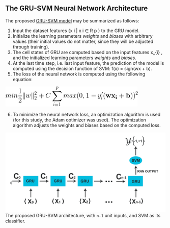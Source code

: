 ## The GRU-SVM Neural Network Architecture

The proposed [GRU-SVM model](https://github.com/AFAgarap/gru-svm/blob/master/models/gru_svm/gru_svm.py) may be summarized as follows:

1. Input the dataset features {x i | x i ∈ R p } to the GRU model.
2. Initialize the learning parameters *weights* and *biases* with
arbitrary values (their initial values do not matter, since they
will be adjusted through training).
3. The cell states of GRU are computed based on the input
features x_{i} , and the initialized learning parameters *weights*
and *biases*.
4. At the last time step, i.e. last input feature, the prediction of
the model is computed using the decision function of SVM:
f(x) = sign(wx + b).
5. The loss of the neural network is computed using the following equation:

![](../figures/l2-svm.png)

6. To minimize the neural network loss, an optimization algorithm is used (for this study, the Adam optimizer was
used). The optimization algorithm adjusts the weights and
biases based on the computed loss.

![](../figures/gru-svm-expanded.png)
The proposed GRU-SVM architecture, with `n-1` unit inputs, and SVM as its classifier.